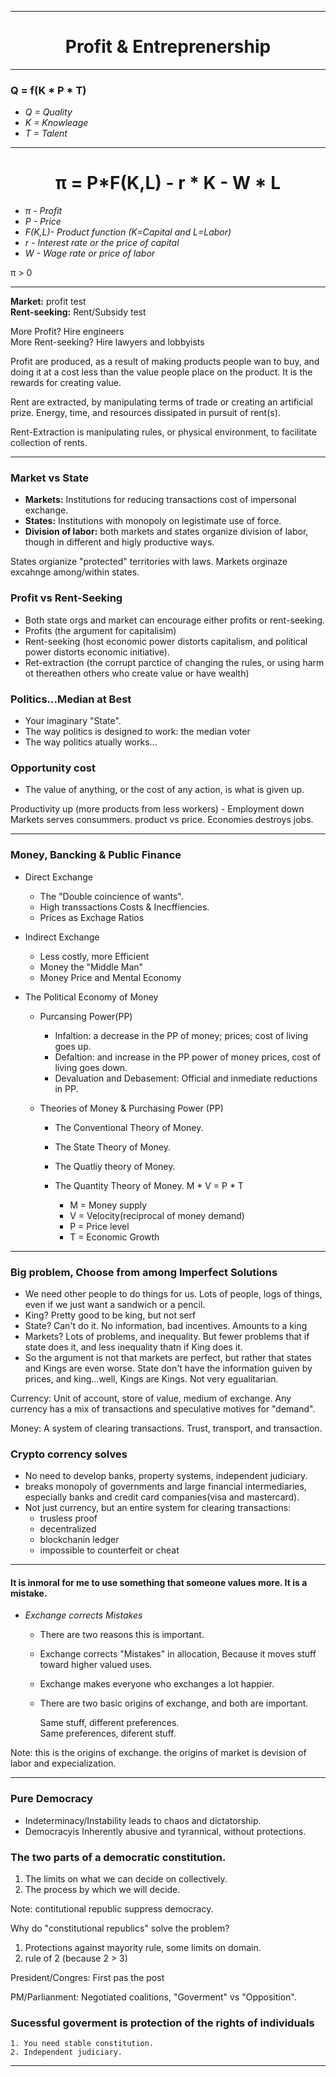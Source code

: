 ***
<div align="center">
    <h1>Profit & Entreprenership</h1>
</div>

***
### __Q = f(K * P * T)__
   
   * _Q = Quality_  
   * _K = Knowleage_  
   * _T = Talent_  

***

<div align="center">
    <h1>π = P*F(K,L) - r * K - W * L </h1>
</div>

  * _π - Profit_ 
  * _P - Price_
  * _F(K,L)- Product function (K=Capital and L=Labor)_  
  * _r - Interest rate or the price of capital_ 
  * _W - Wage rate or price of labor_

π > 0

***

__Market:__ profit test  
__Rent-seeking:__ Rent/Subsidy test  

More Profit? Hire engineers  
More Rent-seeking? Hire lawyers and lobbyists  

Profit are produced, as a result of making products people wan to buy, and doing it at a cost less than the value people place on the product. It is the rewards for creating value.

Rent are extracted, by manipulating terms of trade or creating an artificial prize. Energy, time, and resources dissipated in pursuit of rent(s).

Rent-Extraction is manipulating rules, or physical environment, to facilitate collection of rents.

***
### __Market vs State__

* __Markets:__ Institutions for reducing transactions cost of impersonal exchange.
* __States:__ Institutions with monopoly on legistimate use of force.
* __Division of labor:__ both markets and states organize division of labor, though in different and higly productive ways.

States orgianize "protected" territories with laws.
Markets orginaze excahnge among/within states.

### __Profit vs Rent-Seeking__

* Both state orgs and market can encourage either profits or rent-seeking.
* Profits (the argument for capitalisim)
* Rent-seeking (host economic power distorts capitalism, and political power distorts economic initiative).
* Ret-extraction (the corrupt parctice of changing the rules, or using harm ot thereathen others who create value or have wealth)
 
### __Politics...Median at Best__

* Your imaginary "State".
* The way politics is designed to work:
the median voter
* The way politics atually works...

### __Opportunity cost__

* The value of anything, or the cost of any action, is what is given up.

Productivity up (more products from less workers) - Employment down
Markets serves consummers. product vs price.
Economies destroys jobs.

***

### __Money, Bancking & Public Finance__

* Direct Exchange
  - The "Double coincience of wants".
  - High transsactions Costs & Inecffiencies.
  - Prices as Exchage Ratios
  
* Indirect Exchange
  - Less costly, more Efficient
  - Money the "Middle Man"
  - Money Price and Mental Economy

* The Political Economy of Money
   * Purcansing Power(PP)
      - Infaltion: a decrease in the PP of money; prices; cost of living goes up.
      - Defaltion: and increase in the PP power of money prices, cost of living goes down.
      - Devaluation and Debasement:  Official and inmediate reductions in PP.

   * Theories of Money & Purchasing Power (PP)
      - The Conventional Theory of Money.
      - The State Theory of Money.
      - The Quatliy theory of Money.
      - The Quantity Theory of Money.
         M * V = P * T
        
        - M = Money supply
        - V = Velocity(reciprocal of money demand)
        - P = Price level
        - T = Economic Growth

***
### __Big problem, Choose from among Imperfect Solutions__

   * We need other people to do things for us. Lots of people, logs of things, even if we just want a sandwich or a pencil.
   * King? Pretty good to be king, but not serf
   * State? Can't do it. No information, bad incentives. Amounts to a king
   * Markets? Lots of problems, and inequality. But fewer problems that if state does it, and less inequality thatn if King does it.
   * So the argument is not that markets are perfect, but rather that states and Kings are even worse. State don't have the information guiven by prices, and king...well, Kings are Kings. Not very egualitarian.

Currency: Unit of account, store of value, medium of exchange. Any currency has a mix of transactions and speculative motives for "demand".

Money: A system of clearing transactions. Trust, transport, and transaction.

### __Crypto corrency solves__
   * No need to develop banks, property systems, independent judiciary.
   * breaks monopoly of governments and large financial intermediaries, especially banks and credit card companies(visa and mastercard).
   * Not just currency, but an entire system for clearing transactions:
     - trusless proof
     - decentralized 
     - blockchanin ledger
     - impossible to counterfeit or cheat

***
#### __It is inmoral for me to use something that someone values more. It is a mistake.__

   * _Exchange corrects Mistakes_
       - There are two reasons this is important.
       - Exchange corrects "Mistakes" in allocation, Because it moves stuff toward higher valued uses.
       - Exchange makes everyone who exchanges a lot happier.
       - There are two basic origins of exchange, and both are important.
          
          Same stuff, different preferences.  
          Same preferences, diferent stuff.  

Note: this is the origins of exchange. the origins of market is devision of labor and expecialization. 

***

### __Pure Democracy__

* Indeterminacy/Instability leads to chaos and dictatorship.
* Democracyis Inherently abusive and tyrannical, without protections.

### __The two parts of a democratic constitution.__
   1. The limits on what we can decide on collectively.  
   2. The process by which we will decide.  

Note: contitutional republic suppress democracy.


Why do "constitutional republics" solve the problem?
1. Protections against mayority rule, some limits on domain.
2. rule of 2 (because 2 > 3)

President/Congres: First pas the post

PM/Parlianment: Negotiated coalitions, "Goverment" vs "Opposition".

### __Sucessful goverment is protection of the rights of individuals__ 
    1. You need stable constitution.
    2. Independent judiciary. 


***